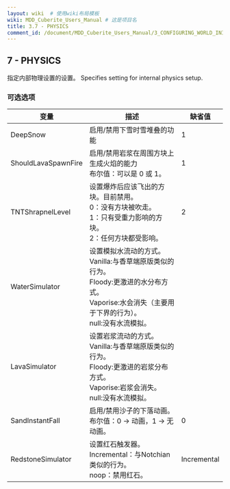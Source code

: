 ```yaml
---
layout: wiki  # 使用wiki布局模板
wiki: MDD_Cuberite_Users_Manual # 这是项目名
title: 3.7 - PHYSICS
comment_id: /document/MDD_Cuberite_Users_Manual/3_CONFIGURING_WORLD_INI/
---
```

## 7 - PHYSICS

指定内部物理设置的设置。
Specifies setting for internal physics setup.

### 可选选项

| 变量 | 描述 | 缺省值 |
| --- | --- | --- |
| DeepSnow | 启用/禁用下雪时雪堆叠的功能 | 1 |
| ShouldLavaSpawnFire | 启用/禁用岩浆在周围方块上生成火焰的能力</br>布尔值：可以是 0 或 1。 | 1 |
| TNTShrapnelLevel | 设置爆炸后应该飞出的方块。目前禁用。</br>0：没有方块被吹走。</br>1：只有受重力影响的方块。</br>2：任何方块都受影响。 | 2 |
| WaterSimulator | 设置模拟水流动的方式。</br>Vanilla:与香草端原版类似的行为。</br>Floody:更激进的水分布方式。</br>Vaporise:水会消失（主要用于下界的行为）。</br>null:没有水流模拟。 |
| LavaSimulator | 设置岩浆流动的方式。</br>Vanilla:与香草端原版类似的行为。</br>Floody:更激进的岩浆分布方式。</br>Vaporise:岩浆会消失。</br>null:没有水流模拟。 |
| SandInstantFall | 启用/禁用沙子的下落动画。</br>布尔值：0 -> 动画，1 -> 无动画。 | 0 |
| RedstoneSimulator | 设置红石触发器。</br>Incremental：与Notchian类似的行为。</br>noop：禁用红石。 | Incremental |
